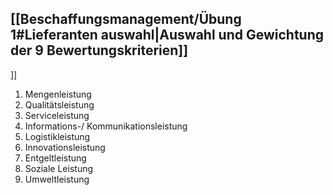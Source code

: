 ## [[Beschaffungsmanagement/Übung 1#Lieferanten auswahl|Auswahl und Gewichtung der 9 Bewertungskriterien]]
]]
1. Mengenleistung
2. Qualitätsleistung
3. Serviceleistung
4. Informations-/ Kommunikationsleistung
5. Logistikleistung
6. Innovationsleistung
7. Entgeltleistung
8. Soziale Leistung
9. Umweltleistung